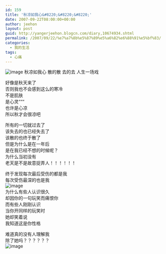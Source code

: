 ```yaml
---
id: 159
title: '秋凉如我心&#8220;&#8220;&#8220;'
date: 2007-09-22T08:00:00+00:00
author: jeehon
layout: post
guid: http://yangerjeehon.blogcn.com/diary,10674934.shtml
permalink: /2007/09/22/%e7%a7%8b%e5%87%89%e5%a6%82%e6%88%91%e5%bf%83/
categories:
  - 我的生活
tags:
  - 心痛
---
```

<img alt="image" src="http://photo3.fotolog.net.cn/userimages/33/49/e/echo_tony/70/500_U7FGW3n6.jpg" border="0" />  
秋凉如我心  
散的散  
去的去  
人生一场戏

好像是秋天来了  
否则我也不会感到这么的寒冷  
不是肌肤  
是心灵&#8220;&#8220;&#8220;  
也许是心凉  
所以秋才会很凉吧

所有的一切就过去了  
该失去的也已经失去了  
该散的也终于散了  
但是为什么是在一年后  
是在我已经不想的时候呢？  
为什么当初没有  
老天是不是故意捉弄人！！！！！！

终于发现每次最后受伤的都是我  
每次受伤最深的也是我  
<img alt="image" src="http://firewoodbird.51aj.com/pic/2006831/25939paopaowu.jpg" border="0" />  
为什么有些人认识很久  
却因你的一句玩笑而痛恨你  
而有些人刚刚认识  
当你开同样的玩笑时  
她却笑着说  
我知道这是你性格

难道真的没有人理解我  
除了她吗？？？？？？  
<img alt="image" src="http://images.blogcn.com/2006/8/20/9/lovetae,2006082017107.jpg" border="0" />